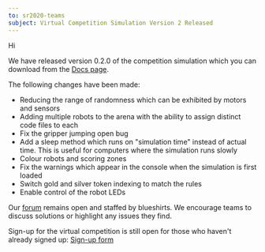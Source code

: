 ```yaml
---
to: sr2020-teams
subject: Virtual Competition Simulation Version 2 Released
---
```


Hi

We have released version 0.2.0 of the competition simulation which you can download from the [Docs page](https://studentrobotics.org/docs/competition-simulator/).

The following changes have been made:

- Reducing the range of randomness which can be exhibited by motors and sensors
- Adding multiple robots to the arena with the ability to assign distinct code files to each
- Fix the gripper jumping open bug
- Add a sleep method which runs on "simulation time" instead of actual time. This is useful for computers where the simulation runs slowly
- Colour robots and scoring zones
- Fix the warnings which appear in the console when the simulation is first loaded
- Switch gold and silver token indexing to match the rules
- Enable control of the robot LEDs

Our [forum](https://studentrobotics.org/forum/) remains open and staffed by blueshirts. We encourage teams to discuss solutions or highlight any issues they find.

Sign-up for the virtual competition is still open for those who haven't already signed up: [Sign-up form](https://forms.gle/ouuAipocwse3E4XY7)
